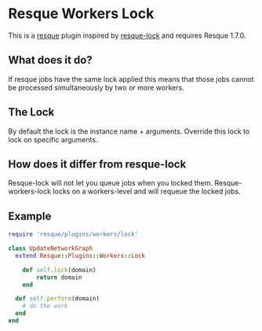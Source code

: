 # Resque Workers Lock
This is a [resque](https://github.com/defunkt/resque) plugin inspired by [resque-lock](https://github.com/defunkt/resque-lock) and requires Resque 1.7.0.

## What does it do?
If resque jobs have the same lock applied this means that those jobs cannot be processed simultaneously by two or more workers.

## The Lock
By default the lock is the instance name + arguments. Override this lock to lock on specific arguments.

## How does it differ from resque-lock
Resque-lock will not let you queue jobs when you locked them. Resque-workers-lock locks on a workers-level and will requeue the locked jobs.

## Example
``` ruby
require 'resque/plugins/workers/lock'

class UpdateNetworkGraph
  extend Resque::Plugins::Workers::Lock

	def self.lock(domain)
		return domain
	end

  def self.perform(domain)
    # do the work
  end
end
```
